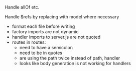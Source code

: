 Handle allOf etc.

Handle $refs by replacing with model where necessary

- format each file before writing
- factory imports are not dynamic
- handler imports to server.js are not quoted
- routes in routes:
  - need to have a semicolon
  - need to be in quotes
  - are using the path twice instead of path, handler
  - looks like body generation is not working for handlers
